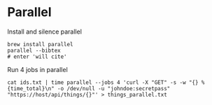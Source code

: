 # Parallel

Install and silence parallel

```shell
brew install parallel
parallel --bibtex
# enter 'will cite'
```

Run 4 jobs in parallel

```shell
cat ids.txt | time parallel --jobs 4 'curl -X "GET" -s -w "{} %{time_total}\n" -o /dev/null -u "johndoe:secretpass" "https://host/api/things/{}"' > things_parallel.txt
```

